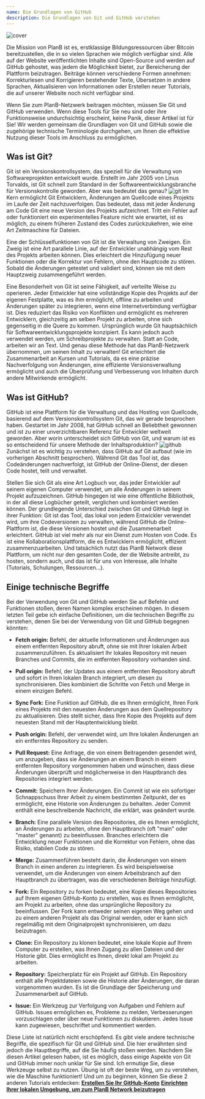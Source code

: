 ```yaml
---
name: Die Grundlagen von GitHub
description: Die Grundlagen von Git und GitHub verstehen
---
```


![cover](assets/cover.webp)

Die Mission von PlanB ist es, erstklassige Bildungsressourcen über Bitcoin bereitzustellen, die in so vielen Sprachen wie möglich verfügbar sind. Alle auf der Website veröffentlichten Inhalte sind Open-Source und werden auf GitHub gehostet, was jedem die Möglichkeit bietet, zur Bereicherung der Plattform beizutragen. Beiträge können verschiedene Formen annehmen: Korrekturlesen und Korrigieren bestehender Texte, Übersetzen in andere Sprachen, Aktualisieren von Informationen oder Erstellen neuer Tutorials, die auf unserer Website noch nicht verfügbar sind.

Wenn Sie zum PlanB-Netzwerk beitragen möchten, müssen Sie Git und GitHub verwenden. Wenn diese Tools für Sie neu sind oder ihre Funktionsweise undurchsichtig erscheint, keine Panik, dieser Artikel ist für Sie! Wir werden gemeinsam die Grundlagen von Git und GitHub sowie die zugehörige technische Terminologie durchgehen, um Ihnen die effektive Nutzung dieser Tools im Anschluss zu ermöglichen.

## Was ist Git?

Git ist ein Versionskontrollsystem, das speziell für die Verwaltung von Softwareprojekten entwickelt wurde. Erstellt im Jahr 2005 von Linus Torvalds, ist Git schnell zum Standard in der Softwareentwicklungsbranche für Versionskontrolle geworden. Aber was bedeutet das genau?
![git](assets/1.webp)
Im Kern ermöglicht Git Entwicklern, Änderungen am Quellcode eines Projekts im Laufe der Zeit nachzuverfolgen. Das bedeutet, dass mit jeder Änderung am Code Git eine neue Version des Projekts aufzeichnet. Tritt ein Fehler auf oder funktioniert ein experimentelles Feature nicht wie erwartet, ist es möglich, zu einem früheren Zustand des Codes zurückzukehren, wie eine Art Zeitmaschine für Dateien.

Eine der Schlüsselfunktionen von Git ist die Verwaltung von Zweigen. Ein Zweig ist eine Art parallele Linie, auf der Entwickler unabhängig vom Rest des Projekts arbeiten können. Dies erleichtert die Hinzufügung neuer Funktionen oder die Korrektur von Fehlern, ohne den Hauptcode zu stören. Sobald die Änderungen getestet und validiert sind, können sie mit dem Hauptzweig zusammengeführt werden.

Eine Besonderheit von Git ist seine Fähigkeit, auf verteilte Weise zu operieren. Jeder Entwickler hat eine vollständige Kopie des Projekts auf der eigenen Festplatte, was es ihm ermöglicht, offline zu arbeiten und Änderungen später zu integrieren, wenn eine Internetverbindung verfügbar ist. Dies reduziert das Risiko von Konflikten und ermöglicht es mehreren Entwicklern, gleichzeitig am selben Projekt zu arbeiten, ohne sich gegenseitig in die Quere zu kommen.
Ursprünglich wurde Git hauptsächlich für Softwareentwicklungsprojekte konzipiert. Es kann jedoch auch verwendet werden, um Schreibprojekte zu verwalten. Statt an Code, arbeiten wir an Text. Und genau diese Methode hat das PlanB-Netzwerk übernommen, um seinen Inhalt zu verwalten! Git erleichtert die Zusammenarbeit an Kursen und Tutorials, da es eine präzise Nachverfolgung von Änderungen, eine effiziente Versionsverwaltung ermöglicht und auch die Überprüfung und Verbesserung von Inhalten durch andere Mitwirkende ermöglicht.
## Was ist GitHub?

GitHub ist eine Plattform für die Verwaltung und das Hosting von Quellcode, basierend auf dem Versionskontrollsystem Git, das wir gerade besprochen haben. Gestartet im Jahr 2008, hat GitHub schnell an Beliebtheit gewonnen und ist zu einer unverzichtbaren Referenz für Entwickler weltweit geworden. Aber worin unterscheidet sich GitHub von Git, und warum ist es so entscheidend für unsere Methode der Inhaltsproduktion?
![github](assets/2.webp)
Zunächst ist es wichtig zu verstehen, dass GitHub auf Git aufbaut (wie im vorherigen Abschnitt besprochen). Während Git das Tool ist, das Codeänderungen nachverfolgt, ist GitHub der Online-Dienst, der diesen Code hostet, teilt und verwaltet.

Stellen Sie sich Git als eine Art Logbuch vor, das jeder Entwickler auf seinem eigenen Computer verwendet, um alle Änderungen in seinem Projekt aufzuzeichnen. GitHub hingegen ist wie eine öffentliche Bibliothek, in der all diese Logbücher geteilt, verglichen und kombiniert werden können.
Der grundlegende Unterschied zwischen Git und GitHub liegt in ihrer Funktion: Git ist das Tool, das lokal von jedem Entwickler verwendet wird, um ihre Codeversionen zu verwalten, während GitHub die Online-Plattform ist, die diese Versionen hostet und die Zusammenarbeit erleichtert.
GitHub ist viel mehr als nur ein Dienst zum Hosten von Code. Es ist eine Kollaborationsplattform, die es Entwicklern ermöglicht, effizient zusammenzuarbeiten. Und tatsächlich nutzt das PlanB Network diese Plattform, um nicht nur den gesamten Code, der die Website antreibt, zu hosten, sondern auch, und das ist für uns von Interesse, alle Inhalte (Tutorials, Schulungen, Ressourcen...).

## Einige technische Begriffe

Bei der Verwendung von Git und GitHub werden Sie auf Befehle und Funktionen stoßen, deren Namen komplex erscheinen mögen. In diesem letzten Teil gebe ich einfache Definitionen, um die technischen Begriffe zu verstehen, denen Sie bei der Verwendung von Git und GitHub begegnen könnten:

- **Fetch origin:** Befehl, der aktuelle Informationen und Änderungen aus einem entfernten Repository abruft, ohne sie mit Ihrer lokalen Arbeit zusammenzuführen. Es aktualisiert Ihr lokales Repository mit neuen Branches und Commits, die im entfernten Repository vorhanden sind.

- **Pull origin:** Befehl, der Updates aus einem entfernten Repository abruft und sofort in Ihren lokalen Branch integriert, um diesen zu synchronisieren. Dies kombiniert die Schritte von Fetch und Merge in einem einzigen Befehl.
- **Sync Fork:** Eine Funktion auf GitHub, die es Ihnen ermöglicht, Ihren Fork eines Projekts mit den neuesten Änderungen aus dem Quellrepository zu aktualisieren. Dies stellt sicher, dass Ihre Kopie des Projekts auf dem neuesten Stand mit der Hauptentwicklung bleibt.
- **Push origin:** Befehl, der verwendet wird, um Ihre lokalen Änderungen an ein entferntes Repository zu senden.

- **Pull Request:** Eine Anfrage, die von einem Beitragenden gesendet wird, um anzugeben, dass sie Änderungen an einem Branch in einem entfernten Repository vorgenommen haben und wünschen, dass diese Änderungen überprüft und möglicherweise in den Hauptbranch des Repositories integriert werden.

- **Commit:** Speichern Ihrer Änderungen. Ein Commit ist wie ein sofortiger Schnappschuss Ihrer Arbeit zu einem bestimmten Zeitpunkt, der es ermöglicht, eine Historie von Änderungen zu behalten. Jeder Commit enthält eine beschreibende Nachricht, die erklärt, was geändert wurde.

- **Branch:** Eine parallele Version des Repositories, die es Ihnen ermöglicht, an Änderungen zu arbeiten, ohne den Hauptbranch (oft "main" oder "master" genannt) zu beeinflussen. Branches erleichtern die Entwicklung neuer Funktionen und die Korrektur von Fehlern, ohne das Risiko, stabilen Code zu stören.

- **Merge:** Zusammenführen besteht darin, die Änderungen von einem Branch in einen anderen zu integrieren. Es wird beispielsweise verwendet, um die Änderungen von einem Arbeitsbranch auf den Hauptbranch zu übertragen, was die verschiedenen Beiträge hinzufügt.

- **Fork:** Ein Repository zu forken bedeutet, eine Kopie dieses Repositories auf Ihrem eigenen GitHub-Konto zu erstellen, was es Ihnen ermöglicht, am Projekt zu arbeiten, ohne das ursprüngliche Repository zu beeinflussen. Der Fork kann entweder seinen eigenen Weg gehen und zu einem anderen Projekt als das Original werden, oder er kann sich regelmäßig mit dem Originalprojekt synchronisieren, um dazu beizutragen.

- **Clone:** Ein Repository zu klonen bedeutet, eine lokale Kopie auf Ihrem Computer zu erstellen, was Ihnen Zugang zu allen Dateien und der Historie gibt. Dies ermöglicht es Ihnen, direkt lokal am Projekt zu arbeiten.

- **Repository:** Speicherplatz für ein Projekt auf GitHub. Ein Repository enthält alle Projektdateien sowie die Historie aller Änderungen, die daran vorgenommen wurden. Es ist die Grundlage der Speicherung und Zusammenarbeit auf GitHub.

- **Issue:** Ein Werkzeug zur Verfolgung von Aufgaben und Fehlern auf GitHub. Issues ermöglichen es, Probleme zu melden, Verbesserungen vorzuschlagen oder über neue Funktionen zu diskutieren. Jedes Issue kann zugewiesen, beschriftet und kommentiert werden.

Diese Liste ist natürlich nicht erschöpfend. Es gibt viele andere technische Begriffe, die spezifisch für Git und GitHub sind. Die hier erwähnten sind jedoch die Hauptbegriffe, auf die Sie häufig stoßen werden.
Nachdem Sie diesen Artikel gelesen haben, ist es möglich, dass einige Aspekte von Git und GitHub immer noch unklar für Sie sind. Ich ermutige Sie, diese Werkzeuge selbst zu nutzen. Übung ist oft der beste Weg, um zu verstehen, wie die Maschine funktioniert! Und um zu beginnen, können Sie diese 2 anderen Tutorials entdecken:
**[Erstellen Sie Ihr GitHub-Konto](https://planb.network/tutorials/others/contribution/create-github-account-a75fc39d-f0d0-44dc-9cd5-cd94aee0c07c)**
**[Einrichten Ihrer lokalen Umgebung, um zum PlanB Network beizutragen](https://planb.network/tutorials/others/contribution/github-desktop-work-environment-5862003b-9d76-47f5-a9e0-5ec74256a8ba)**